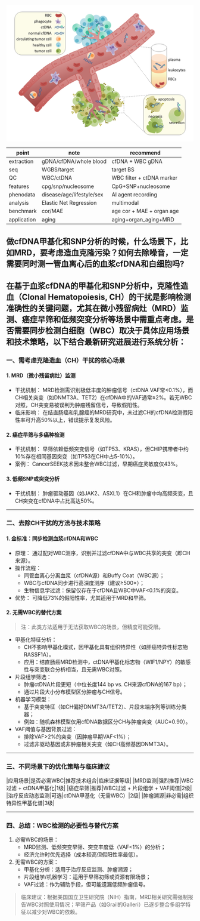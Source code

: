 ![png](https://github.com/yemingx/xieyeming1.github.io/blob/master/blood1.png)

| point | note | recommend |
| --- | --- | --- |
| extraction | gDNA/cfDNA/whole blood | cfDNA + WBC gDNA |
| seq | WGBS/target | target BS |
| QC | WBC/ctDNA | WBC filter + ctDNA marker |
| features | cpg/snp/nucleosome | CpG+SNP+nucleosome |
| phenodata | disease/age/lifestyle/sex | AI agent recording |
| analysis | Elastic Net Regression | multimodal |
| benchmark | cor/MAE | age cor + MAE + organ age |
| application | aging | aging+organ_aging+MRD |


## 做cfDNA甲基化和SNP分析的时候，什么场景下，比如MRD，要考虑造血克隆污染？如何去除噪音，一定需要同时测一管血离心后的血浆cfDNA和白细胞吗?

在基于血浆cfDNA的甲基化和SNP分析中，克隆性造血（Clonal Hematopoiesis, CH）的干扰是影响检测准确性的关键问题，尤其在微小残留病灶（MRD）监测、癌症早筛和低频突变分析等场景中需重点考虑。是否需要同步检测白细胞（WBC）取决于具体应用场景和技术策略，以下结合最新研究进展进行系统分析：
---
### 一、需考虑克隆造血（CH）干扰的核心场景
#### 1. MRD（微小残留病灶）监测
- 干扰机制：
MRD检测需识别极低丰度的肿瘤信号（ctDNA VAF常<0.1%），而CH相关突变（如DNMT3A、TET2）在cfDNA中的VAF通常≥2%。若无WBC对照，CH突变易被误判为肿瘤残留信号，导致假阳性。
- 临床影响：
在结直肠癌和乳腺癌的MRD研究中，未过滤CH的cfDNA检测假阳性率可升高50%以上，错误提示复发风险。
#### 2. 癌症早筛与多癌种检测
- 干扰机制：
早筛依赖低频突变信号（如TP53、KRAS），但CHIP携带者中约10%存在相同基因突变（如TP53在CH中占5-10%）。
- 案例：
CancerSEEK技术因未整合WBC过滤，早期癌症灵敏度仅43%。
#### 3. 低频SNP或突变分析
- 干扰机制：
肿瘤驱动基因（如JAK2、ASXL1）在CH和肿瘤中均高频突变，且CH突变在cfDNA中占比高达50%。
---
### 二、去除CH干扰的方法与技术策略
#### 1. 金标准：同步检测血浆cfDNA和WBC
- 原理：
通过配对WBC测序，识别并过滤cfDNA中与WBC共享的突变（即CH来源）。
- 操作流程：
    - 同管血离心分离血浆（cfDNA源）和Buffy Coat（WBC源）；
    - WBC与cfDNA同步进行高深度测序（建议≥500×）；
    - 生物信息学过滤：保留仅存在于cfDNA且WBC中VAF<0.1%的突变。
- 优势：
可降低73%的假阳性率，尤其适用于MRD和早筛。
#### 2. 无需WBC的替代方案
> 注：此类方法适用于无法获取WBC的场景，但精度可能受限。
- 甲基化特征分析：
    - CH不影响甲基化模式，因甲基化具有组织特异性（如肝癌特异性标志物RASSF1A）。
    - 应用：结直肠癌MRD检测中，ctDNA甲基化标志物（WIF1/NPY）的敏感性与突变联合分析相当，且无需WBC对照。
- 片段组学筛选：
    - 肿瘤ctDNA片段更短（中位长度144 bp vs. CH来源cfDNA的167 bp）；
    - 通过片段大小分布模型区分肿瘤与CH信号。
- 机器学习模型：
    - 基于突变特征（如CH偏好DNMT3A/TET2）、片段末端序列等训练分类器；
    - 例如：随机森林模型仅用cfDNA数据区分CH与肿瘤突变（AUC=0.90）。
- VAF阈值与基因背景过滤：
    - 排除VAF>2%的突变（因肿瘤早期VAF<1%）；
    - 过滤非驱动基因或非肿瘤相关突变（如CH高频基因DNMT3A）。
---
### 三、不同场景下的优化策略与临床建议
|应用场景|是否必需WBC|推荐技术组合|临床证据等级|
|MRD监测|强烈推荐|WBC过滤 + ctDNA甲基化|1级|
|癌症早筛|推荐|WBC过滤 + 片段组学 + VAF阈值|2级|
|治疗反应动态监测|可选|ctDNA甲基化（无需WBC）|2级|
|肿瘤溯源|非必需|组织特异性甲基化谱|3级|

---
### 四、总结：WBC检测的必要性与替代方案
1. 必需WBC的场景：
    - MRD监测、低频突变早筛、突变丰度低（VAF<1%）的分析；
    - 经济允许时优先选择（成本较高但假阳性率最低）。
2. 无需WBC的方案：
    - 甲基化分析：适用于治疗反应监测、肿瘤溯源；
    - 片段组学/机器学习：适用于早筛初筛或资源有限场景；
    - VAF过滤：作为辅助手段，但可能遗漏低频肿瘤信号。
> 临床建议：根据美国国立卫生研究院（NIH）指南，MRD相关研究需强制报告WBC对照使用情况；早筛产品（如Grail的Galleri）已逐步整合多组学特征以减少对WBC的依赖。

